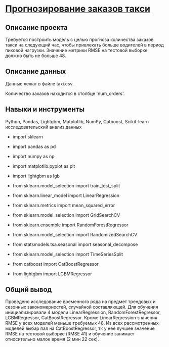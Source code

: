# [Прогнозирование заказов такси](https://github.com/AlxndrSklv/Yandex-Practicum/blob/3fd08dece14461d5e1843a86930515fe6ee9745b/Taxi_orders_forcast/Taxi_orders_forcast.ipynb)

## Описание проекта

Требуется построить модель с целью прогноза количества заказов такси на следующий час, чтобы привлекать больше водителей в период пиковой нагрузки. Значение метрики RMSE на тестовой выборке должно быть не больше 48.

## Описание данных

Данные лежат в файле taxi.csv.

Количество заказов находится в столбце 'num_orders'.

## Навыки и инструменты

Python, Pandas, Lightgbm, Matplotlib, NumPy, Catboost, Scikit-learn исследовательский анализ данных

- import sklearn

- import pandas as pd
- import numpy as np
- import matplotlib.pyplot as plt
- import lightgbm as lgb

- from sklearn.model_selection import train_test_split
- from sklearn.linear_model import LinearRegression
- from sklearn.metrics import mean_squared_error
- from sklearn.model_selection import GridSearchCV
- from sklearn.ensemble import RandomForestRegressor
- from sklearn.model_selection import RandomizedSearchCV
- from statsmodels.tsa.seasonal import seasonal_decompose
- from sklearn.model_selection import TimeSeriesSplit
- from catboost import CatBoostRegressor
- from lightgbm import LGBMRegressor

## Общий вывод

Проведено исследование временного ряда на предмет трендовых и сезонных закономерностей, случайной составляющей. Для обучения инициализировали 4 модели LinearRegression, RandomForestRegressor, LGBMRegressor, CatBoostRegressor. Кроме LinearRegression значения RMSE у всех моделей меньше требуемых 48. Из всех рассмотренных моделей выбар пал на CatBoostRegressor, тк у нее лучшее значение RMSE на тестовой выборке (RMSE 41) и обучение занимает относительно малое время (2 мин 22 сек).
